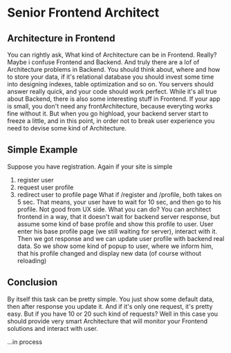 # Senior Frontend Architect

## Architecture in Frontend

You can rightly ask, What kind of Architecture can be in Frontend. Really? Maybe i confuse Frontend and Backend.
And truly there are a lof of Architecture problems in Backend. You should think about, where and how to store your data, if it's relational database you should invest
some time into designing indexes, table optimization and so on. You servers should answer really quick, and your code should work perfect.
While it's all true about Backend, there is also some interesting stuff in Frontend.
If your app is small, you don't need any frontArchitecture, because everyting works fine without it.
But when you go highload, your backend server start to freeze a little, and in this point, in order not to break user experience you need to devise some kind of
Architecture.

## Simple Example

Suppose you have registration. Again if your site is simple
1) register user
2) request user profile
3) redirect user to profile page
What if /register and /profile, both takes on 5 sec. That means, your user have to wait for 10 sec, and then go to his profile.
Not good from UX side.
What you can do? You can architect frontend in a way, that it doesn't wait for backend server response, but assume some kind of base profile and show this profile to user.
User enter his base profile page (we still waiting for server), interact with it. Then we got response and we can update user profile with backend real data. So we show some
kind of popup to user, where we inform him, that his profile changed and display new data (of course without reloading)


## Conclusion

By itself this task can be pretty simple. You just show some default data, then after response you update it. And if it's only one request, it's pretty easy.
But if you have 10 or 20 such kind of requests? Well in this case you should provide very smart Architecture that will monitor your Frontend solutions and
interact with user.

...in process

